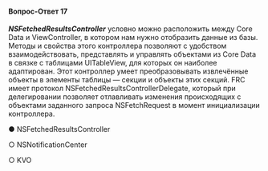 #### Вопрос-Ответ 17
***NSFetchedResultsController*** условно можно расположить между Core Data и ViewController, в котором нам нужно отобразить данные из базы. Методы и свойства этого контроллера позволяют с удобством взаимодействовать, представлять и управлять объектами из Core Data в связке с таблицами UITableView, для которых он наиболее адаптирован. Этот контроллер умеет преобразовывать извлечённые объекты в элементы таблицы — секции и объекты этих секций. FRC имеет протокол NSFetchedResultsControllerDelegate, который при делегировании позволяет отлавливать изменения происходящих с объектами заданного запроса NSFetchRequest в момент инициализации контроллера.


● NSFetchedResultsController

○ NSNotificationCenter

○ KVO